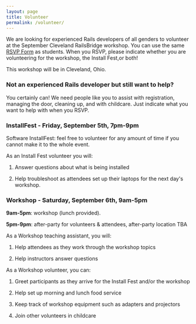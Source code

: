 ```yaml
---
layout: page
title: Volunteer
permalink: /volunteer/
---
```


We are looking for experienced Rails developers of all genders to volunteer at the September Cleveland RailsBridge workshop. You can use the same [RSVP Form](http://bridgetroll.org/events/105) as students. When you RSVP, please indicate whether you are volunteering for the workshop, the Install Fest,or both!

This workshop will be in Cleveland, Ohio.

### Not an experienced Rails developer but still want to help?

You certainly can! We need people like you to assist with registration, managing the door, cleaning up, and with childcare. Just indicate what you want to help with when you RSVP.

### InstallFest - Friday, September 5th, 7pm-9pm

Software InstallFest: feel free to volunteer for any amount of time if you cannot make it to the whole event.

As an Install Fest volunteer you will:

1. Answer questions about what is being installed

2. Help troubleshoot as attendees set up their laptops for the next day's workshop.

### Workshop - Saturday, September 6th, 9am-5pm

**9am-5pm**: workshop (lunch provided).

**5pm-9pm**: after-party for volunteers & attendees, after-party location TBA

As a Workshop teaching assistant, you will:

1. Help attendees as they work through the workshop topics

2. Help instructors answer questions

As a Workshop volunteer, you can:

1. Greet participants as they arrive for the Install Fest and/or the workshop

2. Help set up morning and lunch food service

3. Keep track of workshop equipment such as adapters and projectors

4. Join other volunteers in childcare
